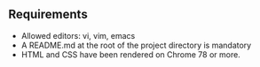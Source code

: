 ## Requirements

* Allowed editors: vi, vim, emacs
* A README.md at the root of the project directory is mandatory
* HTML and CSS have been rendered on Chrome 78 or more.
